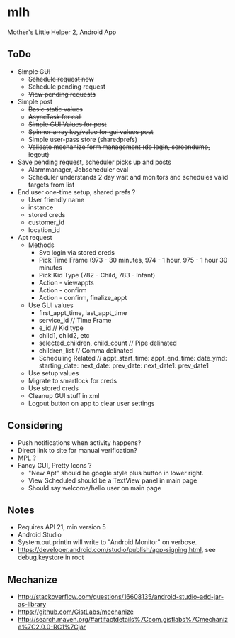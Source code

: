 # mlh
Mother's Little Helper 2, Android App

## ToDo
* ~~Simple GUI~~
  * ~~Schedule request now~~
  * ~~Schedule pending request~~
  * ~~View pending requests~~
* Simple post
  * ~~Basic static values~~
  * ~~AsyncTask for call~~
  * ~~Simple GUI Values for post~~
  * ~~Spinner array key/value for gui values post~~
  * Simple user-pass store (sharedprefs)
  * ~~Validate mechanize form management (do login, screendump, logout)~~
* Save pending request, scheduler picks up and posts
  * Alarmmanager, Jobscheduler eval
  * Scheduler understands 2 day wait and monitors and schedules valid targets from list
* End user one-time setup, shared prefs ?
  * User friendly name
  * instance
  * stored creds
  * customer_id
  * location_id
* Apt request
  * Methods
    * Svc login via stored creds
    * Pick Time Frame (973 - 30 minutes, 974 - 1  hour, 975 - 1 hour 30 minutes
    * Pick Kid Type (782 - Child, 783 - Infant)
    * Action - viewappts
    * Action - confirm
    * Action - confirm, finalize_appt
  * Use GUI values
    * first_appt_time, last_appt_time
    * service_id  // Time Frame
    * e_id // Kid type
    * child1, child2, etc
    * selected_children, child_count // Pipe delinated
    * children_list // Comma delinated
    * Scheduling Related // appt_start_time:
      appt_end_time:
      date_ymd:
      starting_date:
      next_date:
      prev_date:
      next_date1:
      prev_date1
  * Use setup values
  * Migrate to smartlock for creds
  * Use stored creds
  * Cleanup GUI stuff in xml
  * Logout button on app to clear user settings

## Considering
* Push notifications when activity happens?
* Direct link to site for manual verification?
* MPL ?
* Fancy GUI, Pretty Icons ?
  * "New Apt" should be google style plus button in lower right.
  * View Scheduled should be a TextView panel in main page
  * Should say welcome/hello user on main page

## Notes
* Requires API 21, min version 5
* Android Studio
* System.out.println will write to "Android Monitor" on verbose.
* https://developer.android.com/studio/publish/app-signing.html, see debug.keystore in root

## Mechanize
* http://stackoverflow.com/questions/16608135/android-studio-add-jar-as-library
* https://github.com/GistLabs/mechanize
* http://search.maven.org/#artifactdetails%7Ccom.gistlabs%7Cmechanize%7C2.0.0-RC1%7Cjar



